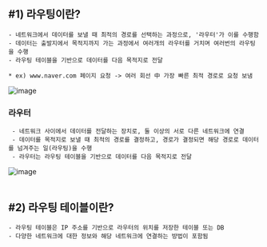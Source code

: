 ## #1) 라우팅이란?
    - 네트워크에서 데이터를 보낼 때 최적의 경로를 선택하는 과정으로, '라우터'가 이를 수행함
    - 데이터는 출발지에서 목적지까지 가는 과정에서 여러개의 라우터를 거치며 여러번의 라우팅을 수행
    - 라우팅 테이블을 기반으로 데이터를 다음 목적지로 전달
    
    * ex) www.naver.com 페이지 요청 -> 여러 회선 中 가장 빠른 최적 경로로 요청 보냄
  ![image](https://github.com/YesYoungJean/Network/assets/107979338/b1d80832-11b5-4b6e-b52e-9269fa092122)

 ### 라우터
     - 네트워크 사이에서 데이터를 전달하는 장치로, 둘 이상의 서로 다른 네트워크에 연결
     - 데이터를 목적지로 보낼 때 최적의 경로를 결정하고, 경로가 결정되면 해당 경로로 데이터를 넘겨주는 일(라우팅)을 수행
     - 라우터는 라우팅 테이블을 기반으로 데이터를 다음 목적지로 전달
![image](https://github.com/YesYoungJean/Network/assets/107979338/f823c939-c50f-4e3a-80ab-c4953ebbb172)
<br/>
<br/>

## #2) 라우팅 테이블이란?
    - 라우팅 테이블은 IP 주소를 기반으로 라우터의 위치를 저장한 테이블 또는 DB
    - 다양한 네트워크에 대한 정보와 해당 네트워크에 연결하는 방법이 포함됨
    

